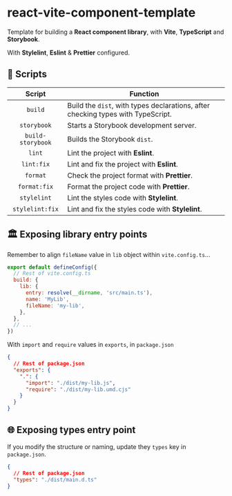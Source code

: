 # react-vite-component-template

Template for building a **React component library**, with **Vite**, **TypeScript** and **Storybook**.

With **Stylelint**, **Eslint** & **Prettier** configured.

## 🤖 Scripts

|      Script       | Function                                                                         |
| :---------------: | -------------------------------------------------------------------------------- |
|      `build`      | Build the `dist`, with types declarations, after checking types with TypeScript. |
|    `storybook`    | Starts a Storybook development server.                                           |
| `build-storybook` | Builds the Storybook `dist`.                                                     |
|      `lint`       | Lint the project with **Eslint**.                                                |
|    `lint:fix`     | Lint and fix the project with **Eslint**.                                        |
|     `format`      | Check the project format with **Prettier**.                                      |
|   `format:fix`    | Format the project code with **Prettier**.                                       |
|    `stylelint`    | Lint the styles code with **Stylelint**.                                         |
|  `stylelint:fix`  | Lint and fix the styles code with **Stylelint**.                                 |

## 🏛️ Exposing library entry points

Remember to align `fileName` value in `lib` object within `vite.config.ts`...

```js
export default defineConfig({
  // Rest of vite.config.ts
  build: {
    lib: {
      entry: resolve(__dirname, 'src/main.ts'),
      name: 'MyLib',
      fileName: 'my-lib',
    },
  },
  // ...
})
```

With `import` and `require` values in `exports`, in `package.json`

```json
{
  // Rest of package.json
  "exports": {
    ".": {
      "import": "./dist/my-lib.js",
      "require": "./dist/my-lib.umd.cjs"
    }
  }
}
```

## 🌐 Exposing types entry point

If you modify the structure or naming, update they `types` key in `package.json`.

```json
{
  // Rest of package.json
  "types": "./dist/main.d.ts"
}
```
